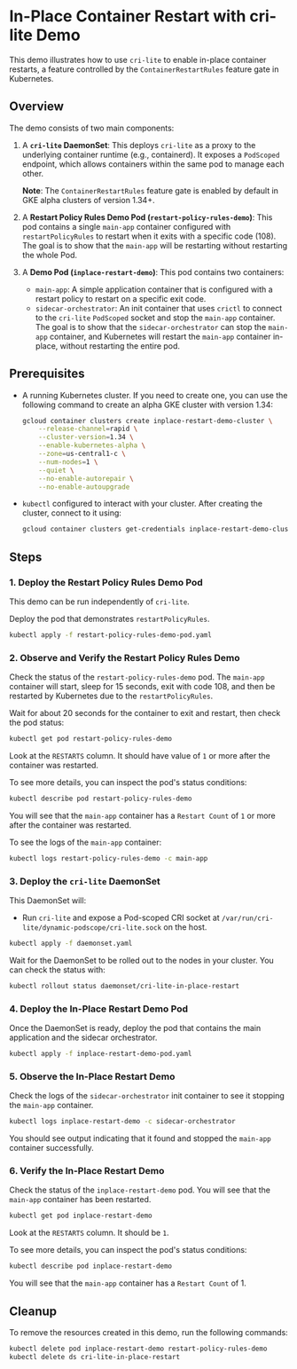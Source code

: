 # In-Place Container Restart with cri-lite Demo

This demo illustrates how to use `cri-lite` to enable in-place container restarts, a feature controlled by the `ContainerRestartRules` feature gate in Kubernetes.

## Overview

The demo consists of two main components:

1.  A **`cri-lite` DaemonSet**: This deploys `cri-lite` as a proxy to the underlying container runtime (e.g., containerd). It exposes a `PodScoped` endpoint, which allows containers within the same pod to manage each other.

    **Note**: The `ContainerRestartRules` feature gate is enabled by default in GKE alpha clusters of version 1.34+.

2.  A **Restart Policy Rules Demo Pod (`restart-policy-rules-demo`)**: This pod contains a single `main-app` container configured with `restartPolicyRules` to restart when it exits with a specific code (108).
    The goal is to show that the `main-app` will be restarting without restarting the whole Pod.

3.  A **Demo Pod (`inplace-restart-demo`)**: This pod contains two containers:
    *   `main-app`: A simple application container that is configured with a restart policy to restart on a specific exit code.
    *   `sidecar-orchestrator`: An init container that uses `crictl` to connect to the `cri-lite` `PodScoped` socket and stop the `main-app` container.
  The goal is to show that the `sidecar-orchestrator` can stop the `main-app` container, and Kubernetes will restart the `main-app` container in-place, without restarting the entire pod.

## Prerequisites

*   A running Kubernetes cluster. If you need to create one, you can use the following command to create an alpha GKE cluster with version 1.34:

    ```bash
    gcloud container clusters create inplace-restart-demo-cluster \
        --release-channel=rapid \
        --cluster-version=1.34 \
        --enable-kubernetes-alpha \
        --zone=us-central1-c \
        --num-nodes=1 \
        --quiet \
        --no-enable-autorepair \
        --no-enable-autoupgrade
    ```

*   `kubectl` configured to interact with your cluster. After creating the cluster, connect to it using:

    ```bash
    gcloud container clusters get-credentials inplace-restart-demo-cluster --zone us-central1-c
    ```

## Steps

### 1. Deploy the Restart Policy Rules Demo Pod

This demo can be run independently of `cri-lite`.

Deploy the pod that demonstrates `restartPolicyRules`.

```bash
kubectl apply -f restart-policy-rules-demo-pod.yaml
```

### 2. Observe and Verify the Restart Policy Rules Demo

Check the status of the `restart-policy-rules-demo` pod. The `main-app` container will start, sleep for 15 seconds, exit with code 108, and then be restarted by Kubernetes due to the `restartPolicyRules`.

Wait for about 20 seconds for the container to exit and restart, then check the pod status:

```bash
kubectl get pod restart-policy-rules-demo
```

Look at the `RESTARTS` column. It should have value of `1` or more after the container was restarted.

To see more details, you can inspect the pod's status conditions:

```bash
kubectl describe pod restart-policy-rules-demo
```

You will see that the `main-app` container has a `Restart Count` of `1` or more after the container was restarted.

To see the logs of the `main-app` container:

```bash
kubectl logs restart-policy-rules-demo -c main-app
```

### 3. Deploy the `cri-lite` DaemonSet

This DaemonSet will:
- Run `cri-lite` and expose a Pod-scoped CRI socket at `/var/run/cri-lite/dynamic-podscope/cri-lite.sock` on the host.

```bash
kubectl apply -f daemonset.yaml
```

Wait for the DaemonSet to be rolled out to the nodes in your cluster. You can check the status with:

```bash
kubectl rollout status daemonset/cri-lite-in-place-restart
```

### 4. Deploy the In-Place Restart Demo Pod

Once the DaemonSet is ready, deploy the pod that contains the main application and the sidecar orchestrator.

```bash
kubectl apply -f inplace-restart-demo-pod.yaml
```

### 5. Observe the In-Place Restart Demo

Check the logs of the `sidecar-orchestrator` init container to see it stopping the `main-app` container.

```bash
kubectl logs inplace-restart-demo -c sidecar-orchestrator
```

You should see output indicating that it found and stopped the `main-app` container successfully.

### 6. Verify the In-Place Restart Demo

Check the status of the `inplace-restart-demo` pod. You will see that the `main-app` container has been restarted.

```bash
kubectl get pod inplace-restart-demo
```

Look at the `RESTARTS` column. It should be `1`.

To see more details, you can inspect the pod's status conditions:

```bash
kubectl describe pod inplace-restart-demo
```

You will see that the `main-app` container has a `Restart Count` of 1.

## Cleanup

To remove the resources created in this demo, run the following commands:

```bash
kubectl delete pod inplace-restart-demo restart-policy-rules-demo
kubectl delete ds cri-lite-in-place-restart
```
